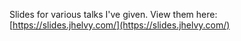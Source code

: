 
Slides for various talks I've given. View them here: [https://slides.jhelvy.com/](https://slides.jhelvy.com/)